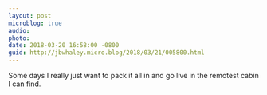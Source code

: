 ```yaml
---
layout: post
microblog: true
audio: 
photo: 
date: 2018-03-20 16:58:00 -0800
guid: http://jbwhaley.micro.blog/2018/03/21/005800.html
---
```

Some days I really just want to pack it all in and go live in the remotest cabin I can find.

